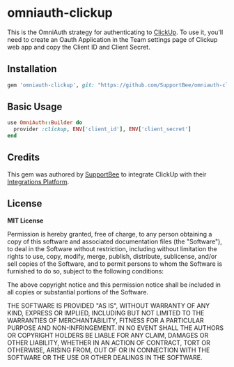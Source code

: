 # omniauth-clickup

This is the OmniAuth strategy for authenticating to [ClickUp](https://www.clickup.com). 
To use it, you'll need to create an Oauth Application in the Team settings page of Clickup web app and copy the Client ID and Client Secret.

## Installation

```ruby
gem 'omniauth-clickup', git: "https://github.com/SupportBee/omniauth-clickup"
```

## Basic Usage

```ruby
use OmniAuth::Builder do
  provider :clickup, ENV['client_id'], ENV['client_secret']
end
```

## Credits

This gem was authored by [SupportBee](https://supportbee.com/) to integrate ClickUp with their [Integrations Platform](https://github.com/SupportBee/SupportBee-Apps).

## License

**MIT License**

Permission is hereby granted, free of charge, to any person obtaining a copy of this software and associated documentation files (the "Software"), to deal in the Software without restriction, including without limitation the rights to use, copy, modify, merge, publish, distribute, sublicense, and/or sell copies of the Software, and to permit persons to whom the Software is furnished to do so, subject to the following conditions:

The above copyright notice and this permission notice shall be included in all copies or substantial portions of the Software.

THE SOFTWARE IS PROVIDED "AS IS", WITHOUT WARRANTY OF ANY KIND, EXPRESS OR IMPLIED, INCLUDING BUT NOT LIMITED TO THE WARRANTIES OF MERCHANTABILITY, FITNESS FOR A PARTICULAR PURPOSE AND NON-INFRINGEMENT. IN NO EVENT SHALL THE AUTHORS OR COPYRIGHT HOLDERS BE LIABLE FOR ANY CLAIM, DAMAGES OR OTHER LIABILITY, WHETHER IN AN ACTION OF CONTRACT, TORT OR OTHERWISE, ARISING FROM, OUT OF OR IN CONNECTION WITH THE SOFTWARE OR THE USE OR OTHER DEALINGS IN THE SOFTWARE.